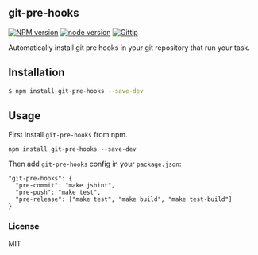 git-pre-hooks
---------------

[![NPM version][npm-image]][npm-url]
[![node version][node-image]][node-url]
[![Gittip][gittip-image]][gittip-url]

[npm-image]: https://img.shields.io/npm/v/git-pre-hooks.svg?style=flat-square
[npm-url]: https://npmjs.org/package/git-pre-hooks
[node-image]: https://img.shields.io/badge/node.js-%3E=_0.10-green.svg?style=flat-square
[node-url]: http://nodejs.org/download/
[gittip-image]: https://img.shields.io/gittip/dead-horse.svg?style=flat-square
[gittip-url]: https://www.gittip.com/dead-horse/

Automatically install git pre hooks in your git repository that run your task.

## Installation

```bash
$ npm install git-pre-hooks --save-dev
```

## Usage

First install `git-pre-hooks` from npm.

```
npm install git-pre-hooks --save-dev
```

Then add `git-pre-hooks` config in your `package.json`:

```
"git-pre-hooks": {
  "pre-commit": "make jshint",
  "pre-push": "make test",
  "pre-release": ["make test", "make build", "make test-build"]
}
```

### License

MIT

